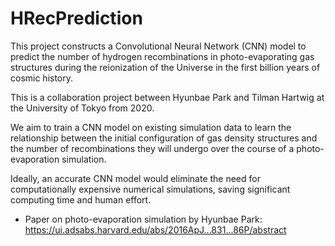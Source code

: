 # HRecPrediction

This project constructs a Convolutional Neural Network (CNN) model to predict the number of hydrogen recombinations in photo-evaporating gas structures during the reionization of the Universe in the first billion years of cosmic history.

This is a collaboration project between Hyunbae Park and Tilman Hartwig at the University of Tokyo from 2020.

We aim to train a CNN model on existing simulation data to learn the relationship between the initial configuration of gas density structures and the number of recombinations they will undergo over the course of a photo-evaporation simulation.

Ideally, an accurate CNN model would eliminate the need for computationally expensive numerical simulations, saving significant computing time and human effort.

- Paper on photo-evaporation simulation by Hyunbae Park: https://ui.adsabs.harvard.edu/abs/2016ApJ...831...86P/abstract
